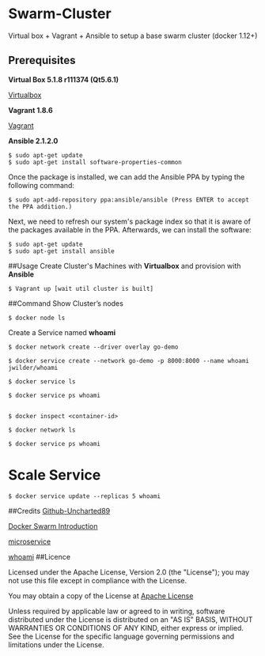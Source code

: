 # Swarm-Cluster
Virtual box + Vagrant + Ansible to setup a base swarm cluster (docker 1.12+)

## Prerequisites
**Virtual Box 5.1.8 r111374 (Qt5.6.1)**

[Virtualbox](https://www.virtualbox.org/wiki/Linux_Downloads)

**Vagrant 1.8.6**

[Vagrant](https://www.vagrantup.com/downloads.html)


**Ansible 2.1.2.0**

	$ sudo apt-get update
	$ sudo apt-get install software-properties-common
Once the package is installed, we can add the Ansible PPA by typing the following command:

	$ sudo apt-add-repository ppa:ansible/ansible (Press ENTER to accept the PPA addition.)
Next, we need to refresh our system's package index so that it is aware of the packages available in the PPA. Afterwards, we can install the software:

	$ sudo apt-get update
	$ sudo apt-get install ansible

##Usage
Create Cluster's Machines with **Virtualbox** and provision with **Ansible**

	$ Vagrant up [wait util cluster is built]


##Command
Show Cluster’s nodes

	$ docker node ls


Create a Service named **whoami**

	$ docker network create --driver overlay go-demo

	$ docker service create --network go-demo -p 8000:8000 --name whoami  jwilder/whoami 

	$ docker service ls

	$ docker service ps whoami


	$ docker inspect <container-id>

	$ docker network ls

	$ docker service ps whoami


# Scale Service
	$ docker service update --replicas 5 whoami

##Credits
[Github-Uncharted89](https://github.com/Uncharted89/swarm-base-ansible)

[Docker Swarm Introduction](https://technologyconversations.com/2016/07/29/docker-swarm-introduction-tour-around-docker-1-12-series/)

[microservice](http://blog.alexellis.io/microservice-swarm-mode/)

[whoami](https://hub.docker.com/r/jwilder/whoami/)
##Licence


Licensed under the Apache License, Version 2.0 (the "License"); you may not use this file except in compliance with the License.

You may obtain a copy of the License at [Apache License](http://www.apache.org/licenses/LICENSE-2.0)

Unless required by applicable law or agreed to in writing, software distributed under the License is distributed on an "AS IS" BASIS, WITHOUT WARRANTIES OR CONDITIONS OF ANY KIND, either express or implied. See the License for the specific language governing permissions and limitations under the License.
